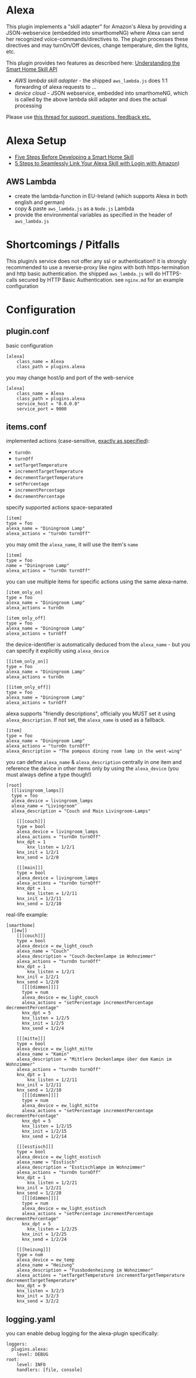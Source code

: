# Alexa
This plugin implements a "skill adapter" for Amazon's Alexa by providing a JSON-webservice (embedded into smarthomeNG)
where Alexa can send her recognized voice-commands/directives to. The plugin processes these directives and may turnOn/Off devices, change temperature, dim the lights, etc.

This plugin provides two features as described here: [Understanding the Smart Home Skill API](https://developer.amazon.com/public/solutions/alexa/alexa-skills-kit/overviews/understanding-the-smart-home-skill-api)
- *AWS lambda skill adapter* - the shipped `aws_lambda.js` does 1:1 forwarding of alexa requests to ...
- *device cloud* - JSON webservice, embedded into smarthomeNG, which is called by the above lambda skill adapter and does the actual processing

Please use [this thread for support, questions, feedback etc.](https://knx-user-forum.de/forum/supportforen/smarthome-py/1021150-amazon-alexa-plugin)

# Alexa Setup
- [Five Steps Before Developing a Smart Home Skill](https://developer.amazon.com/public/community/post/Tx4WG410EHXIYQ/Five-Steps-Before-Developing-a-Smart-Home-Skill)
- [5 Steps to Seamlessly Link Your Alexa Skill with Login with Amazon](https://developer.amazon.com/public/community/post/Tx3CX1ETRZZ2NPC/Alexa-Account-Linking-5-Steps-to-Seamlessly-Link-Your-Alexa-Skill-with-Login-wit))

## AWS Lambda
- create the lambda-function in EU-Ireland (which supports Alexa in both english and german)
- copy & paste `aws_lambda.js` as a `Node.js` Lambda
- provide the environmental variables as specified in the header of `aws_lambda.js`

# Shortcomings / Pitfalls
This plugin/s service does not offer any ssl or authentication!! it is strongly recommended to use a reverse-proxy like nginx with both https-termination and http basic authentication. the shipped `aws_lambda.js` will do HTTPS-calls secured by HTTP Basic Authentication. see `nginx.md` for an example configuration

# Configuration

## plugin.conf
basic configuration
```
[alexa]
    class_name = Alexa
    class_path = plugins.alexa
```

you may change host/ip and port of the web-service
```
[alexa]
    class_name = Alexa
    class_path = plugins.alexa
    service_host = "0.0.0.0"
    service_port = 9000
```

## items.conf
implemented actions (case-sensitive, [exactly as specified](https://developer.amazon.com/public/solutions/alexa/alexa-skills-kit/docs/smart-home-skill-api-reference)):
- `turnOn`
- `turnOff`
- `setTargetTemperature`
- `incrementTargetTemperature`
- `decrementTargetTemperature`
- `setPercentage`
- `incrementPercentage`
- `decrementPercentage`

specify supported actions space-separated
```
[item]
type = foo
alexa_name = "Diningroom Lamp"
alexa_actions = "turnOn turnOff"
```

you may omit the `alexa_name`, it will use the item's `name`
```
[item]
type = foo
name = "Diningroom Lamp"
alexa_actions = "turnOn turnOff"
```

you can use multiple items for specific actions using the same alexa-name.
```
[item_only_on]
type = foo
alexa_name = "Diningroom Lamp"
alexa_actions = turnOn

[item_only_off]
type = foo
alexa_name = "Diningroom Lamp"
alexa_actions = turnOff
```

the device-identifier is automatically deduced from the `alexa_name` - but you can specify it explicitly using `alexa_device`
```
[[item_only_on]]
type = foo
alexa_name = "Diningroom Lamp"
alexa_actions = turnOn

[[item_only_off]]
type = foo
alexa_name = "Diningroom Lamp"
alexa_actions = turnOff
```

alexa supports "friendly descriptions", officially you MUST set it using `alexa_description`. If not set, the `alexa_name` is used as a fallback.
```
[item]
type = foo
alexa_name = "Diningroom Lamp"
alexa_actions = "turnOn turnOff"
alexa_description = "The pompous dining room lamp in the west-wing"
```

you can define `alexa_name` & `alexa_description` centrally in one item and reference the device in other items only by using the `alexa_device` (you must always define a type though!)
```
[root]
  [[livingroom_lamps]]
  type = foo
  alexa_device = livingroom_lamps
  alexa_name = "Livingroom"
  alexa_description = "Couch and Main Livingroom-Lamps"

    [[[couch]]]
    type = bool
    alexa_device = livingroom_lamps
    alexa_actions = "turnOn turnOff"
    knx_dpt = 1
		knx_listen = 1/2/1
    knx_init = 1/2/1
    knx_send = 1/2/0

    [[[main]]]
    type = bool
    alexa_device = livingroom_lamps
    alexa_actions = "turnOn turnOff"
    knx_dpt = 1
		knx_listen = 1/2/11
    knx_init = 1/2/11
    knx_send = 1/2/10
```

real-life example:
```
[smarthome]
  [[ew]]
    [[[couch]]]
    type = bool
    alexa_device = ew_light_couch
    alexa_name = "Couch"
    alexa_description = "Couch-Deckenlampe im Wohnzimmer"
    alexa_actions = "turnOn turnOff"
    knx_dpt = 1
		knx_listen = 1/2/1
    knx_init = 1/2/1
    knx_send = 1/2/0
      [[[[dimmen]]]]
      type = num
      alexa_device = ew_light_couch
      alexa_actions = "setPercentage incrementPercentage decrementPercentage"
      knx_dpt = 5
      knx_listen = 1/2/5
      knx_init = 1/2/5
      knx_send = 1/2/4

    [[[mitte]]]
    type = bool
    alexa_device = ew_light_mitte
    alexa_name = "Kamin"
    alexa_description = "Mittlere Deckenlampe über dem Kamin im Wohnzimmer"
    alexa_actions = "turnOn turnOff"
    knx_dpt = 1
		knx_listen = 1/2/11
    knx_init = 1/2/11
    knx_send = 1/2/10
      [[[[dimmen]]]]
      type = num
      alexa_device = ew_light_mitte
      alexa_actions = "setPercentage incrementPercentage decrementPercentage"
      knx_dpt = 5
      knx_listen = 1/2/15
      knx_init = 1/2/15
      knx_send = 1/2/14

    [[[esstisch]]]
    type = bool
    alexa_device = ew_light_esstisch
    alexa_name = "Esstisch"
    alexa_description = "Esstischlampe im Wohnzimmer"
    alexa_actions = "turnOn turnOff"
    knx_dpt = 1
		knx_listen = 1/2/21
    knx_init = 1/2/21
    knx_send = 1/2/20
      [[[[dimmen]]]]
      type = num
      alexa_device = ew_light_esstisch
      alexa_actions = "setPercentage incrementPercentage decrementPercentage"
      knx_dpt = 5
  		knx_listen = 1/2/25
      knx_init = 1/2/25
      knx_send = 1/2/24

    [[[heizung]]]
    type = num
    alexa_device = ew_temp
    alexa_name = "Heizung"
    alexa_description = "Fussbodenheizung im Wohnzimmer"
    alexa_actions = "setTargetTemperature incrementTargetTemperature decrementTargetTemperature"
    knx_dpt = 9
    knx_listen = 3/2/3
    knx_init = 3/2/3
    knx_send = 3/2/2
```

## logging.yaml
you can enable debug logging for the alexa-plugin specifically:
```
loggers:
  plugins.alexa:
    level: DEBUG
root:
    level: INFO
    handlers: [file, console]
```
